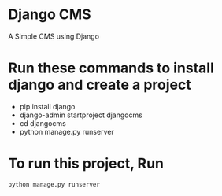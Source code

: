 # Django CMS
 A Simple CMS using Django

# Run these commands to install django and create a project
- pip install django
- django-admin startproject djangocms
- cd djangocms
- python manage.py runserver

# To run this project, Run
```
python manage.py runserver
```

